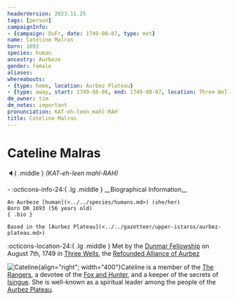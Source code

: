 ```yaml
---
headerVersion: 2023.11.25
tags: [person]
campaignInfo:
- {campaign: DuFr, date: 1749-08-07, type: met}
name: Cateline Malras
born: 1693
species: human
ancestry: Aurbeze
gender: female
aliases:
whereabouts:
- {type: home, location: Aurbez Plateau}
- {type: away, start: 1749-08-06, end: 1749-08-07, location: Three Wells}
dm_owner: tim
dm_notes: important
pronunciation: KAT-eh-leen mahl-RAH
title: Cateline Malras
---
```

# Cateline Malras
:speaker:{ .middle } *(KAT-eh-leen mahl-RAH)*  
<div class="grid cards ext-narrow-margin ext-one-column" markdown>
- :octicons-info-24:{ .lg .middle } __Biographical Information__

    An Aurbeze [human](<../../species/humans.md>) (she/her)  
    Born DR 1693 (56 years old)  
    { .bio }

    Based in the [Aurbez Plateau](<../../gazetteer/upper-istaros/aurbez-plateau.md>)
</div>



:octicons-location-24:{ .lg .middle } Met by the [Dunmar Fellowship](<../pcs/dunmar-fellowship/dunmar-fellowship.md>) on August 7th, 1749 in [Three Wells](<../../gazetteer/upper-istaros/refounded-alliance-of-aurbez/three-wells.md>), the [Refounded Alliance of Aurbez](<../../gazetteer/upper-istaros/refounded-alliance-of-aurbez/refounded-alliance-of-aurbez.md>)  


![Cateline](../../assets/cateline.png){align="right"; width="400"}Cateline is a member of the [The Rangers](<../../groups/the-rangers.md>), a devotee of the [Fox and Hunter](<../../gods-and-religions/gods/incorporeal-gods/fox-and-hunter.md>), and a keeper of the secrets of [Isingue](<../../gazetteer/upper-istaros/isingue.md>). She is well-known as a spiritual leader among the people of the [Aurbez Plateau](<../../gazetteer/upper-istaros/aurbez-plateau.md>). 

